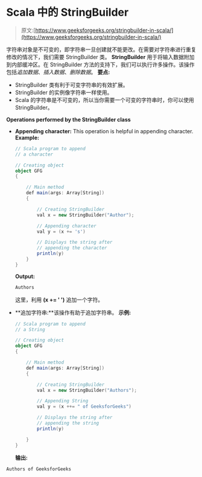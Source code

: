 # Scala 中的 StringBuilder

> 原文:[https://www.geeksforgeeks.org/stringbuilder-in-scala/](https://www.geeksforgeeks.org/stringbuilder-in-scala/)

字符串对象是不可变的，即字符串一旦创建就不能更改。在需要对字符串进行重复修改的情况下，我们需要 StringBuilder 类。 **StringBuilder** 用于将输入数据附加到内部缓冲区。在 StringBuilder 方法的支持下，我们可以执行许多操作。该操作包括*追加数据*、*插入数据*、*删除数据*。
**要点:**

*   StringBuilder 类有利于可变字符串的有效扩展。
*   StringBuilder 的实例像字符串一样使用。
*   Scala 的字符串是不可变的，所以当你需要一个可变的字符串时，你可以使用 StringBuilder。

**Operations performed by the StringBuilder class**

*   **Appending character:** This operation is helpful in appending character.
    **Example:**

    ```scala
    // Scala program to append
    // a character

    // Creating object 
    object GFG
    {

        // Main method
        def main(args: Array[String])
        {

            // Creating StringBuilder 
            val x = new StringBuilder("Author");

            // Appending character 
            val y = (x += 's')

            // Displays the string after 
            // appending the character 
            println(y)
        }
    }
    ```

    **Output:**

    ```scala
    Authors

    ```

    这里，利用 **(x += ' ')** 追加一个字符。

*   **追加字符串:**该操作有助于追加字符串。
    **示例:**

    ```scala
    // Scala program to append
    // a String

    // Creating object 
    object GFG
    {

        // Main method
        def main(args: Array[String])
        {

            // Creating StringBuilder 
            val x = new StringBuilder("Authors");

            // Appending String 
            val y = (x ++= " of GeeksforGeeks")

            // Displays the string after 
            // appending the string 
            println(y)

        }
    }
    ```

    **输出:**

```scala
Authors of GeeksforGeeks

```